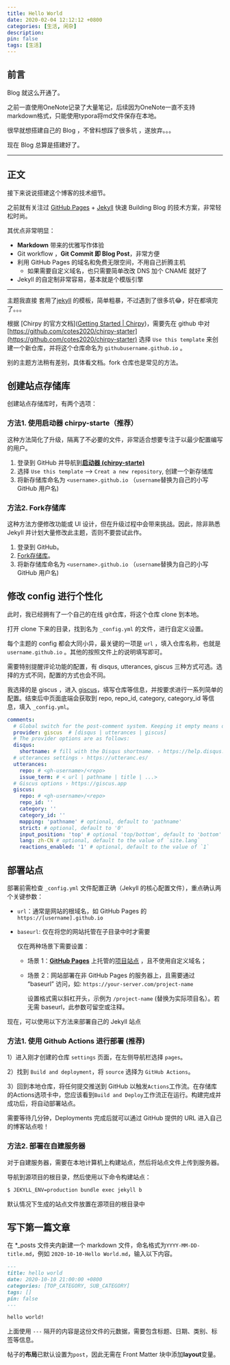 ```yaml
---
title: Hello World
date: 2020-02-04 12:12:12 +0800
categories: [生活, 闲杂]
description: 
pin: false
tags: [生活] 
---
```


## 前言

Blog 就这么开通了。

之前一直使用OneNote记录了大量笔记，后续因为OneNote一直不支持markdown格式，只能使用typora将md文件保存在本地。 

很早就想搭建自己的 Blog ，不曾料想踩了很多坑 ，遂放弃。。。

现在 Blog 总算是搭建好了。

---

## 正文

接下来说说搭建这个博客的技术细节。  

之前就有关注过 [GitHub Pages](https://pages.github.com/) + [Jekyll](https://jekyllrb.com/) 快速 Building Blog 的技术方案，非常轻松时尚。

其优点非常明显：

* **Markdown** 带来的优雅写作体验
* Git workflow ，**Git Commit 即 Blog Post**，非常方便
* 利用 GitHub Pages 的域名和免费无限空间，不用自己折腾主机
	* 如果需要自定义域名，也只需要简单改改 DNS 加个 CNAME 就好了 
* Jekyll 的自定制非常容易，基本就是个模版引擎

---

主题我直接 套用了[jekyll](https://github.com/cotes2020/jekyll-theme-chirpy) 的模板，简单粗暴，不过遇到了很多坑😂，好在都填完了。。。

根据 [Chirpy 的官方文档]([Getting Started | Chirpy](https://chirpy.cotes.page/posts/getting-started/))，需要先在 github 中对 [https://github.com/cotes2020/chirpy-starter](https://github.com/cotes2020/chirpy-starter) 选择 `Use this template` 来创建一个新仓库，并将这个仓库命名为 `githubusername.github.io` 。

别的主题方法稍有差别，具体看文档。fork 仓库也是常见的方法。

## 创建站点存储库

创建站点存储库时，有两个选项：

### 方法1. 使用启动器 chirpy-starte（推荐）

这种方法简化了升级，隔离了不必要的文件，非常适合想要专注于以最少配置编写的用户。

1. 登录到 GitHub 并导航到[**启动器 (chirpy-starte)**](https://github.com/cotes2020/chirpy-starter)
2. 选择 `Use this template` --> `Creat a new repository`, 创建一个新存储库
3. 将新存储库命名为 `<username>.github.io` （`username`替换为自己的小写 GitHub 用户名)

### 方法2. Fork存储库

这种方法方便修改功能或 UI 设计，但在升级过程中会带来挑战。因此，除非熟悉 Jekyll 并计划大量修改此主题，否则不要尝试此作。

1. 登录到 GitHub。
2. [Fork存储库](https://github.com/cotes2020/jekyll-theme-chirpy/fork)。
3. 将新存储库命名为 `<username>.github.io` （`username`替换为自己的小写 GitHub 用户名)

## 修改 config 进行个性化

此时，我已经拥有了一个自己的在线 git仓库，将这个仓库 clone 到本地。

打开 clone 下来的目录，找到名为 `_config.yml` 的文件，进行自定义设置。

每个主题的 config 都会大同小异，最关键的一项是 `url` ，填入仓库名称，也就是 `username.github.io` 。其他的按照文件上的说明填写即可。

需要特别提醒评论功能的配置，有 disqus, utterances, giscus 三种方式可选。选择的方式不同，配置的方式也会不同。

我选择的是 giscus ，进入 [giscus](https://giscus.app/zh-CN)，填写仓库等信息，并按要求进行一系列简单的配置。结束后中页面底端会获取到 repo, repo_id, category, category_id 等信息，填入  `_config.yml`。

```yaml
comments:
  # Global switch for the post-comment system. Keeping it empty means disabled.
  provider: giscus  # [disqus | utterances | giscus]
  # The provider options are as follows:
  disqus:
    shortname: # fill with the Disqus shortname. › https://help.disqus.com/en/articles/1717111-what-s-a-shortname
  # utterances settings › https://utteranc.es/
  utterances:
    repo: # <gh-username>/<repo>
    issue_term: # < url | pathname | title | ...>
  # Giscus options › https://giscus.app
  giscus:
    repo: # <gh-username>/<repo>
    repo_id: ''
    category: ''
    category_id: ''
    mapping: 'pathname' # optional, default to 'pathname'
    strict: # optional, default to '0'
    input_position: 'top' # optional 'top/bottom', default to 'bottom'
    lang: zh-CN # optional, default to the value of `site.lang`
    reactions_enabled: '1' # optional, default to the value of `1`
```



## 部署站点

部署前需检查 `_config.yml` 文件配置正确（Jekyll 的核心配置文件），重点确认两个关键参数：

- `url`：通常是网站的根域名，如 GitHub Pages 的 `https://[username].github.io`

- `baseurl`: 仅在将您的网站托管在子目录中时才需要

  仅在两种场景下需要设置：

  - 场景 1：[**GitHub Pages**](https://pages.github.com/) 上托管的[项目站点](https://docs.github.com/en/pages/getting-started-with-github-pages/about-github-pages#types-of-github-pages-sites) ，且不使用自定义域名；

  - 场景 2：网站部署在非 GitHub Pages 的服务器上，且需要通过 “baseurl” 访问，如: `https://your-server.com/project-name`

     设置格式需以斜杠开头，示例为 `/project-name` (替换为实际项目名）。若无需 baseurl，此参数可留空或注释。



现在，可以使用以下方法来部署自己的 Jekyll 站点

### 方法1. 使用 Github Actions 进行部署 (推荐)

1）进入刚才创建的仓库 `settings` 页面，在左侧导航栏选择 `pages`。

2）找到 `Build and deployment`，将 `source` 选择为 `GitHub Actions`。

3）回到本地仓库，将任何提交推送到 GitHub 以触发`Actions`工作流。在存储库的Actions选项卡中，您应该看到`Build and Deploy`工作流正在运行。构建完成并成功后，将自动部署站点。

需要等待几分钟，Deployments 完成后就可以通过  GitHub 提供的 URL 进入自己的博客站点啦！

### 方法2. 部署在自建服务器

对于自建服务器，需要在本地计算机上构建站点，然后将站点文件上传到服务器。

导航到源项目的根目录，然后使用以下命令构建站点：

```bash
$ JEKYLL_ENV=production bundle exec jekyll b
```

默认情况下生成的站点文件放置在源项目的根目录中

## 写下第一篇文章

在 *_posts 文件夹内新建一个 markdown 文件，命名格式为`YYYY-MM-DD-title.md`，例如 `2020-10-10-Hello World.md`，输入以下内容。

```markdown
---
title: hello world
date: 2020-10-10 21:00:00 +0800
categories: [TOP_CATEGORY, SUB_CATEGORY]
tags: []
pin: false
---

hello world!
```

上面使用 `---` 隔开的内容是这份文件的元数据，需要包含标题、日期、类别、标签等信息。

帖子的**布局**已默认设置为`post`，因此无需在 Front Matter 块中添加**layout**变量。

